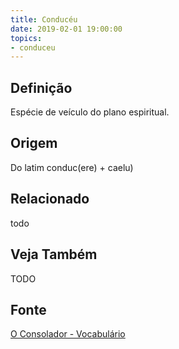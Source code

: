 ```yaml
---
title: Conducéu
date: 2019-02-01 19:00:00
topics:
- conduceu
---
```


## Definição
Espécie de veículo do plano espiritual.

## Origem
Do latim conduc(ere) + caelu)

## Relacionado
todo

## Veja Também
TODO

## Fonte
[O Consolador - Vocabulário](http://www.oconsolador.com.br/linkfixo/vocabulario/principal.html)



